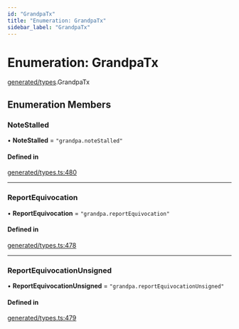 ```yaml
---
id: "GrandpaTx"
title: "Enumeration: GrandpaTx"
sidebar_label: "GrandpaTx"
---
```


# Enumeration: GrandpaTx

[generated/types](../../../../modules/Generated/Types/Types.md).GrandpaTx

## Enumeration Members

### NoteStalled

• **NoteStalled** = ``"grandpa.noteStalled"``

#### Defined in

[generated/types.ts:480](https://github.com/PolymeshAssociation/polymesh-sdk/blob/15be87e8/src/generated/types.ts#L480)

___

### ReportEquivocation

• **ReportEquivocation** = ``"grandpa.reportEquivocation"``

#### Defined in

[generated/types.ts:478](https://github.com/PolymeshAssociation/polymesh-sdk/blob/15be87e8/src/generated/types.ts#L478)

___

### ReportEquivocationUnsigned

• **ReportEquivocationUnsigned** = ``"grandpa.reportEquivocationUnsigned"``

#### Defined in

[generated/types.ts:479](https://github.com/PolymeshAssociation/polymesh-sdk/blob/15be87e8/src/generated/types.ts#L479)
